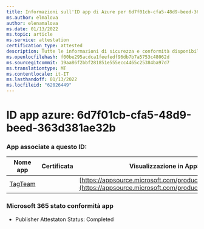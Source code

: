 ```yaml
---
title: Informazioni sull'ID app di Azure per 6d7f01cb-cfa5-48d9-beed-363d381ae32b
ms.author: elmalova
author: elenamalova
ms.date: 01/13/2022
ms.topic: article
ms.service: attestation
certification_type: attested
description: Tutte le informazioni di sicurezza e conformità disponibili per 6d7f01cb-cfa5-48d9-beed-363d381ae32b.
ms.openlocfilehash: f00be295acdca1feefedf96db7b7a5753c48062d
ms.sourcegitcommit: 19aa86f2bbf281851e555ecc4465c25384ba97d7
ms.translationtype: MT
ms.contentlocale: it-IT
ms.lasthandoff: 01/13/2022
ms.locfileid: "62026449"
---
```

# <a name="azure-app-id-6d7f01cb-cfa5-48d9-beed-363d381ae32b"></a>ID app azure: 6d7f01cb-cfa5-48d9-beed-363d381ae32b


### <a name="apps-associated-with-this-id"></a>App associate a questo ID:
| **Nome app** | **Certificata** | **Visualizzazione in AppSource** |
|--------------|---------------|-----------------------|
| [TagTeam](https://docs.microsoft.com/microsoft-365-app-certification/forward/WA200002829) |  | [https://appsource.microsoft.com/product/office/WA200002829](https://appsource.microsoft.com/product/office/WA200002829) |

### <a name="microsoft-365-app-compliance-status"></a>Microsoft 365 stato conformità app
- Publisher Attestaton Status: Completed
